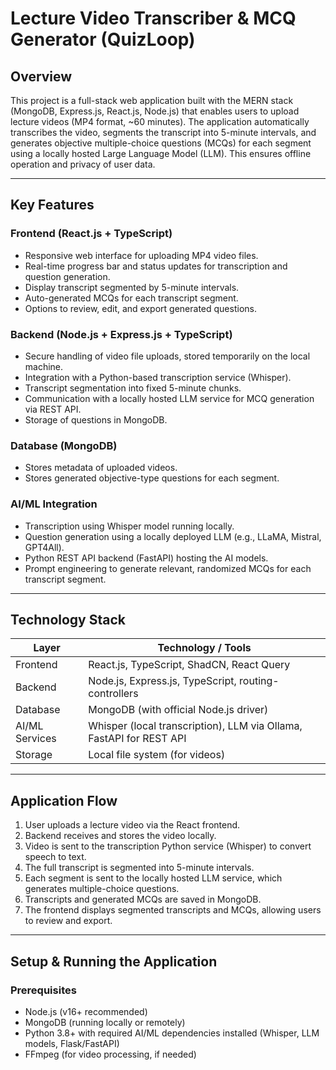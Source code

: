 # Lecture Video Transcriber & MCQ Generator (QuizLoop)

## Overview

This project is a full-stack web application built with the MERN stack (MongoDB, Express.js, React.js, Node.js) that enables users to upload lecture videos (MP4 format, ~60 minutes). The application automatically transcribes the video, segments the transcript into 5-minute intervals, and generates objective multiple-choice questions (MCQs) for each segment using a locally hosted Large Language Model (LLM). This ensures offline operation and privacy of user data.

---

## Key Features

### Frontend (React.js + TypeScript)

- Responsive web interface for uploading MP4 video files.
- Real-time progress bar and status updates for transcription and question generation.
- Display transcript segmented by 5-minute intervals.
- Auto-generated MCQs for each transcript segment.
- Options to review, edit, and export generated questions.

### Backend (Node.js + Express.js + TypeScript)

- Secure handling of video file uploads, stored temporarily on the local machine.
- Integration with a Python-based transcription service (Whisper).
- Transcript segmentation into fixed 5-minute chunks.
- Communication with a locally hosted LLM service for MCQ generation via REST API.
- Storage of questions in MongoDB.

### Database (MongoDB)

- Stores metadata of uploaded videos.
- Stores generated objective-type questions for each segment.

### AI/ML Integration

- Transcription using Whisper model running locally.
- Question generation using a locally deployed LLM (e.g., LLaMA, Mistral, GPT4All).
- Python REST API backend (FastAPI) hosting the AI models.
- Prompt engineering to generate relevant, randomized MCQs for each transcript segment.

---

## Technology Stack

| Layer          | Technology / Tools                                                  |
| -------------- | ------------------------------------------------------------------- |
| Frontend       | React.js, TypeScript, ShadCN, React Query                           |
| Backend        | Node.js, Express.js, TypeScript, routing-controllers                |
| Database       | MongoDB (with official Node.js driver)                              |
| AI/ML Services | Whisper (local transcription), LLM via Ollama, FastAPI for REST API |
| Storage        | Local file system (for videos)                                      |

---

## Application Flow

1. User uploads a lecture video via the React frontend.
2. Backend receives and stores the video locally.
3. Video is sent to the transcription Python service (Whisper) to convert speech to text.
4. The full transcript is segmented into 5-minute intervals.
5. Each segment is sent to the locally hosted LLM service, which generates multiple-choice questions.
6. Transcripts and generated MCQs are saved in MongoDB.
7. The frontend displays segmented transcripts and MCQs, allowing users to review and export.

---

## Setup & Running the Application

### Prerequisites

- Node.js (v16+ recommended)
- MongoDB (running locally or remotely)
- Python 3.8+ with required AI/ML dependencies installed (Whisper, LLM models, Flask/FastAPI)
- FFmpeg (for video processing, if needed)
